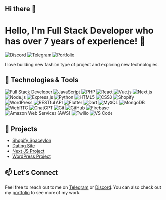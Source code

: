 ## Hi there 👋

<!--
**jGeorge1126/jGeorge1126** is a ✨ _special_ ✨ repository because its `README.md` (this file) appears on your GitHub profile.

Here are some ideas to get you started:

- 🔭 I’m currently working on ...
- 🌱 I’m currently learning ...
- 👯 I’m looking to collaborate on ...
- 🤔 I’m looking for help with ...
- 💬 Ask me about ...
- 📫 How to reach me: ...
- 😄 Pronouns: ...
- ⚡ Fun fact: ...
-->
# Hello, I'm Full Stack Developer who has over 7 years of experience! 👋

[![Discord](https://img.shields.io/badge/Discord-Yes-7289DA?style=flat&logo=discord)](https://discord.gg/4HVs6H4N)
[![Telegram](https://img.shields.io/badge/Telegram-Yes-2CA5E0?style=flat&logo=telegram)](https://t.me/waitingforhope)
[![Portfolio](https://img.shields.io/badge/-Portfolio-orange?style=flat)](https://yourportfolio.com)

I love building new fashion type of project and exploring new technologies.

## 🔧 Technologies & Tools

![Full Stack Developer](https://img.shields.io/badge/Full%20Stack-Developer-blue?style=flat)
![JavaScript](https://img.shields.io/badge/-JavaScript-yellow?style=flat&logo=javascript&logoColor=white)
![PHP](https://img.shields.io/badge/PHP-Yes-blue?style=flat&logo=php)
![React](https://img.shields.io/badge/-React-blue?style=flat&logo=react&logoColor=white)
![Vue.js](https://img.shields.io/badge/-Vue.js-green?style=flat&logo=vue.js&logoColor=white)
![Next.js](https://img.shields.io/badge/-Next.js-black?style=flat&logo=next.js&logoColor=white)
![Node.js](https://img.shields.io/badge/-Node.js-green?style=flat&logo=node.js&logoColor=white)
![Express.js](https://img.shields.io/badge/-Express.js-lightgrey?style=flat&logo=express&logoColor=white)
![Python](https://img.shields.io/badge/-Python-blue?style=flat&logo=python&logoColor=white)
![HTML5](https://img.shields.io/badge/-HTML5-orange?style=flat&logo=html5&logoColor=white)
![CSS3](https://img.shields.io/badge/-CSS3-blue?style=flat&logo=css3&logoColor=white)
![Shopify](https://img.shields.io/badge/Shopify-Yes-green?style=flat&logo=shopify)
![WordPress](https://img.shields.io/badge/WordPress-Yes-blue?style=flat&logo=wordpress)
![RESTful API](https://img.shields.io/badge/RESTful%20API-Yes-green?style=flat)
![Flutter](https://img.shields.io/badge/-Flutter-blue?flat&logo=flutter&logoColor=white)
![Dart](https://img.shields.io/badge/-Dart-blue?style=flat&logo=dart&logoColor=white)
![MySQL](https://img.shields.io/badge/MySQL-Yes-blue?style=flat&logo=mysql)
![MongoDB](https://img.shields.io/badge/MongoDB-Yes-green?style=flat&logo=mongodb)
![WebRTC](https://img.shields.io/badge/WebRTC-Yes-blue?style=flat)
![ChatGPT](https://img.shields.io/badge/ChatGPT-Yes-9cf?style=flat&logo=openai)
![Git](https://img.shields.io/badge/-Git-black?style=flat&logo=git&logoColor=white)
![GitHub](https://img.shields.io/badge/-GitHub-black?style=flat&logo=github&logoColor=white)
![Firebase](https://img.shields.io/badge/Firebase-Yes-orange?style=flat&logo=firebase)
![Amazon Web Services (AWS)](https://img.shields.io/badge/AWS-Yes-yellow?style=flat&logo=amazon-aws)
![Twilio](https://img.shields.io/badge/Twilio-Yes-blue?style=flat&logo=twilio)
![VS Code](https://img.shields.io/badge/-VS%20Code-blueviolet?style=flat&logo=visual-studio-code&logoColor=white)


## 🚀 Projects

- [Shopify Spaceylon](https://spaceyloncanada.ca)
- [Dating Site](https://losmagz.com)
- [Next JS Project](https://www.seamless-digital.com)
- [WordPress Project](https://indeco.it/en/)

## 📫 Let's Connect

Feel free to reach out to me on [Telegram](https://t.me/waitingforhope) or [Discord](https://discord.gg/4HVs6H4N). You can also check out my [portfolio](https://yourportfolio.com) to see more of my work.

